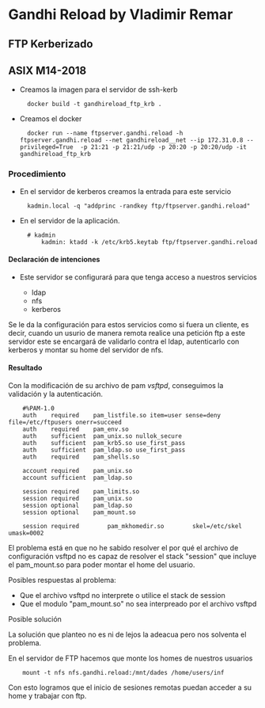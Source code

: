 # Gandhi Reload by Vladimir Remar
## FTP Kerberizado
## ASIX M14-2018

- Creamos la imagen para el servidor de ssh-kerb

		docker build -t gandhireload_ftp_krb .

- Creamos el docker 

		docker run --name ftpserver.gandhi.reload -h ftpserver.gandhi.reload --net gandhireload__net --ip 172.31.0.8 --privileged=True  -p 21:21 -p 21:21/udp -p 20:20 -p 20:20/udp -it gandhireload_ftp_krb

### Procedimiento

- En el servidor de kerberos creamos la entrada para este servicio

		kadmin.local -q "addprinc -randkey ftp/ftpserver.gandhi.reload"

- En el servidor de la aplicación.
		
		# kadmin
			kadmin: ktadd -k /etc/krb5.keytab ftp/ftpserver.gandhi.reload


#### Declaración de intenciones

- Este servidor se configurará para que tenga acceso a nuestros servicios 
 	
	- ldap
	- nfs
	- kerberos


Se le da la configuración para estos servicios como si fuera un cliente, 
es decir, cuando un usurio de manera remota realice una petición ftp a 
este servidor este se encargará de validarlo contra el ldap, autenticarlo 
con kerberos y montar su home del servidor de nfs.

#### Resultado

Con la modificación de su archivo de pam *vsftpd*, conseguimos la validación
y la autenticación.

		#%PAM-1.0
		auth    required    pam_listfile.so item=user sense=deny file=/etc/ftpusers onerr=succeed
		auth    required    pam_env.so
		auth    sufficient  pam_unix.so nullok_secure
		auth    sufficient  pam_krb5.so use_first_pass
		auth    sufficient  pam_ldap.so use_first_pass
		auth    required    pam_shells.so

		account required    pam_unix.so
		account sufficient  pam_ldap.so

		session required    pam_limits.so
		session required    pam_unix.so
		session optional    pam_ldap.so
		session optional    pam_mount.so
		
		session required        pam_mkhomedir.so        skel=/etc/skel umask=0002

El problema está en que no he sabido resolver el por qué el archivo de 
configuración vsftpd no es capaz de resolver el stack "session" que 
incluye el pam_mount.so para poder montar el home del usuario.

Posibles respuestas al problema:

- Que el archivo vsftpd no interprete o utilice el stack de session
- Que el modulo "pam_mount.so" no sea interpreado por el archivo vsftpd

Posible solución

La solución que planteo no es ni de lejos la adeacua pero nos solventa
el problema.

En el servidor de FTP hacemos que monte los homes de nuestros usuarios


		mount -t nfs nfs.gandhi.reload:/mnt/dades /home/users/inf

Con esto logramos que el inicio de sesiones remotas puedan acceder a su
home y trabajar con ftp.